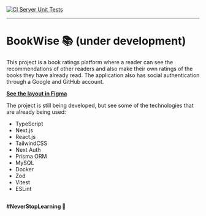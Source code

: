 [![CI Server Unit Tests](https://github.com/luismda/book-wise/actions/workflows/run-server-unit-tests.yml/badge.svg)](https://github.com/luismda/book-wise/actions/workflows/run-server-unit-tests.yml)

---

# BookWise 📚 (under development)

This project is a book ratings platform where a reader can see the recommendations of other readers and also make their own ratings of the books they have already read. The application also has social authentication through a Google and GitHub account.

[**See the layout in Figma**](https://www.figma.com/file/jTau6bMNSF10GkqwYAbuLA/BookWise/duplicate)

The project is still being developed, but see some of the technologies that are already being used:

- TypeScript
- Next.js
- React.js
- TailwindCSS
- Next Auth
- Prisma ORM
- MySQL
- Docker
- Zod
- Vitest
- ESLint

##

**#NeverStopLearning 🚀**